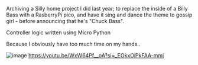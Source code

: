 Archiving a Silly home project I did last year; to replace the inside of a Billy Bass with a RasberryPi pico, and have it sing and dance the theme to gossip girl - before announcing that he's "Chuck Bass".

Controller logic written using Micro Python

Because I obviously have too much time on my hands..

![image](https://github.com/user-attachments/assets/4b62d563-e6e2-4d16-9c15-b2477e87ec15)
https://youtu.be/WxW64Pf__oA?si=_EOkxOiPkFAA-mmj
